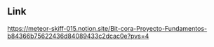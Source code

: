 ## **Link**
https://meteor-skiff-015.notion.site/Bit-cora-Proyecto-Fundamentos-b84366b75622436d84089433c2dcac0e?pvs=4
